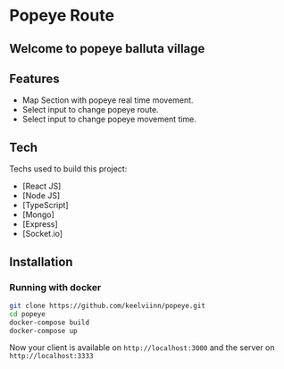 # Popeye Route
## Welcome to popeye balluta village

## Features

- Map Section with popeye real time movement.
- Select input to change popeye route.
- Select input to change popeye movement time.

## Tech

Techs used to build this project:

- [React JS]
- [Node JS]
- [TypeScript]
- [Mongo]
- [Express]
- [Socket.io]

## Installation

### Running with docker

```sh
git clone https://github.com/keelviinn/popeye.git
cd popeye
docker-compose build
docker-compose up
```

Now your client is available on `http://localhost:3000` and the server on `http://localhost:3333`